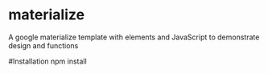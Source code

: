 # materialize
A google materialize template with elements and JavaScript to demonstrate design and functions


#Installation 
npm install
